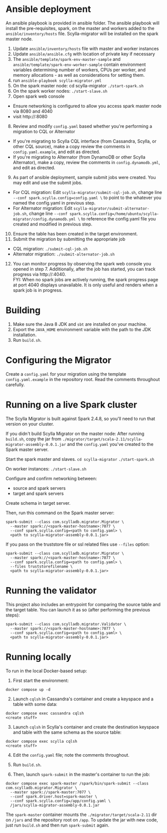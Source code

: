# Ansible deployment

An ansible playbook is provided in ansible folder.  The ansible playbook will install the pre-requisites, spark, on the master and workers added to the `ansible/inventory/hosts` file.  Scylla-migrator will be installed on the spark master node.
1. Update `ansible/inventory/hosts` file with master and worker instances
2. Update `ansible/ansible.cfg` with location of private key if necessary
3. The `ansible/template/spark-env-master-sample` and `ansible/template/spark-env-worker-sample` contain environment variables determining number of workers, CPUs per worker, and memory allocations - as well as considerations for setting them.
4. run `ansible-playbook scylla-migrator.yml`
5. On the spark master node:
  cd scylla-migrator
  `./start-spark.sh`
6. On the spark worker nodes:
  `./start-slave.sh`
7. Open spark web console
  - Ensure networking is configured to allow you access spark master node via 8080 and 4040
  - visit http://<spark-master-hostname>:8080
8. Review and modify `config.yaml` based whether you're performing a migration to CQL or Alternator
  - If you're migrating to Scylla CQL interface (from Cassandra, Scylla, or other CQL source), make a copy review the comments in `config.yaml.example`, and edit as directed.
  - If you're migrating to Alternator (from DynamoDB or other Scylla Alternator), make a copy, review the comments in `config.dynamodb.yml`, and edit as directed.
9. As part of ansible deployment, sample submit jobs were created.  You may edit and use the submit jobs.
  - For CQL migration: Edit `scylla-migrator/submit-cql-job.sh`, change line `--conf spark.scylla.config=config.yaml \` to point to the whatever you named the config.yaml in previous step.
  - For Alternator migration: Edit `scylla-migrator/submit-alternator-job.sh`, change line `--conf spark.scylla.config=/home/ubuntu/scylla-migrator/config.dynamodb.yml \` to reference the config.yaml file you created and modified in previous step.
10. Ensure the table has been created in the target environment.
11. Submit the migration by submitting the appropriate job
  - CQL migration: `./submit-cql-job.sh`
  - Alternator migration: `./submit-alternator-job.sh`
12. You can monitor progress by observing the spark web console you opened in step 7.  Additionally, after the job has started, you can track progress via http://<spark-master-hostname>:4040.  
  FYI: When no spark jobs are actively running, the spark progress page at port 4040 displays unavailable.  It is only useful and renders when a spark job is in progress.


# Building

1. Make sure the Java 8 JDK and `sbt` are installed on your machine.
2. Export the `JAVA_HOME` environment variable with the path to the
JDK installation.
3. Run `build.sh`.

# Configuring the Migrator

Create a `config.yaml` for your migration using the template `config.yaml.example` in the repository root. Read the comments throughout carefully.

# Running on a live Spark cluster

The Scylla Migrator is built against Spark 2.4.8, so you'll need to run that version on your cluster.

If you didn't build Scylla Migrator on the master node:
After running `build.sh`, copy the jar from `./migrator/target/scala-2.11/scylla-migrator-assembly-0.0.1.jar` and the `config.yaml` you've created to the Spark master server.

Start the spark master and slaves.
`cd scylla-migrator`
`./start-spark.sh`

On worker instances:
`./start-slave.sh`

Configure and confirm networking between:
- source and spark servers
- target and spark servers

Create schema in target server.

Then, run this command on the Spark master server:
```shell
spark-submit --class com.scylladb.migrator.Migrator \
  --master spark://<spark-master-hostname>:7077 \
  --conf spark.scylla.config=<path to config.yaml> \
  <path to scylla-migrator-assembly-0.0.1.jar>
```

If you pass on the truststore file or ssl related files use `--files` option:
```shell
spark-submit --class com.scylladb.migrator.Migrator \
  --master spark://<spark-master-hostname>:7077 \
  --conf spark.scylla.config=<path to config.yaml> \
  --files truststorefilename \
  <path to scylla-migrator-assembly-0.0.1.jar>
```

# Running the validator

This project also includes an entrypoint for comparing the source
table and the target table. You can launch it as so (after performing
the previous steps):

```shell
spark-submit --class com.scylladb.migrator.Validator \
  --master spark://<spark-master-hostname>:7077 \
  --conf spark.scylla.config=<path to config.yaml> \
  <path to scylla-migrator-assembly-0.0.1.jar>
```

# Running locally

To run in the local Docker-based setup:

1. First start the environment:
```shell
docker compose up -d
```

2. Launch `cqlsh` in Cassandra's container and create a keyspace and a table with some data:
```shell
docker compose exec cassandra cqlsh
<create stuff>
```

3. Launch `cqlsh` in Scylla's container and create the destination keyspace and table with the same schema as the source table:
```shell
docker compose exec scylla cqlsh
<create stuff>
```

4. Edit the `config.yaml` file; note the comments throughout.

5. Run `build.sh`.

6. Then, launch `spark-submit` in the master's container to run the job:
```shell
docker compose exec spark-master /spark/bin/spark-submit --class com.scylladb.migrator.Migrator \
  --master spark://spark-master:7077 \
  --conf spark.driver.host=spark-master \
  --conf spark.scylla.config=/app/config.yaml \
  /jars/scylla-migrator-assembly-0.0.1.jar
```

The `spark-master` container mounts the `./migrator/target/scala-2.11` dir on `/jars` and the repository root on `/app`. To update the jar with new code, just run `build.sh` and then run `spark-submit` again.
